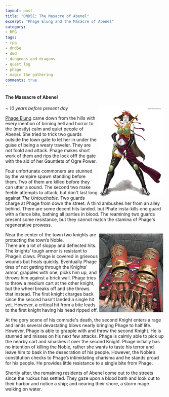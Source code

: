 ```yaml
---
layout: post
title: "DND5E: The Masacre of Abenel"
excerpt: "Phage Elung and the Masacre of Abenel"
category:
- RPG
tags:
- rpg
- dnd5e
- d&d
- dungeons and dragons
- quest log
- phage
- magic the gathering
comments: true
---
```


#### The Massacre of Abenel

<a href="https://www.pinterest.com/pin/298222806551995404/"><img style="float: right; max-width: 40%; height: auto; margin: 5px" src="/images/dnd/phage.jpg"></a>

*~ 10 years before present day*

[Phage Elung](http://rockandcode.ga/tags/#phage) came down from the hills with every inention of brining hell and horror
to the (mostly) calm and quiet people of Abenel.  She tried to trick two
guards outside the town gate to let her in under the guise of being a
weary traveler.  They are not foold and attack.  Phage makes short work
of them and rips the lock offf the gate with the aid of her Gauntlets of
Ogre Power.

Four unfortunate commoners are stunned by the vampire spawn standing
before them.  Two of them are killed before they can utter a sound.  The
second two make feeble attempts to attack, but don't last long against
*The Untouchable.*  Two guards charge at Phage from down the street.  A
third ambushes her from an alley behind.  There are some decent hits
landed.  but Phate insta-kills one guard with a fierce bite, bathing all
parties in blood.  The reamining two guards present some resistance, but
they cannot match the stamina of Phage's regenerative prowess.

<a href="http://bigbubbasstuff.deviantart.com/art/warhammer-chosen-of-Khorne-glove-335446453"><img style="float: right; max-width: 40%; height: auto; margin: 5px" src="/images/dnd/ogre-gauntlets.jpg"></a>

Near the center of the town two knights are protecting the town’s Noble.  
There are a lot of sloppy and deflected hits.  The knights’ tough 
armor is resistant to Phage’s claws.   Phage is covered in grievous wounds 
but heals quickly.  Eventually Phage tires of not getting through the 
Knights’ armor, grapples with one, picks him up, and throws him against a 
brick wall.  Phage tries to throw a medium cart at the other knight, but 
the wheel breaks off and she throws that instead.  The first knight 
charges back since the second hasn’t landed a single hit yet.  However, 
a critical hit from a bite leads to the first knight having his head
ripped off.

At the gory scene of his comrade's death, the second Knight enters a rage 
and lands several devastating blows nearly bringing Phage to half life.  
However, Phage is able to grapple with and throw the second Knight.  He is 
stunned and misses on his next few attacks.  Phage is calmly able to pick 
up the nearby cart and smashes it over the second Knight.  Phage initially 
has no intention of killing the Noble, rather she wants to taste his 
terror and leave him to bask in the desecration of his people.  However, 
the Noble’s constitution checks to Phage’s intimidating charisma and he 
stands proud for his people.  He provides little resistance to a single 
bite from Phage.

Shortly after, the remaining residents of Abenel come out to the streets 
since the ruckus has settled.  They gaze upon a blood bath and look out to 
their harbor and notice a ship; and nearing their shore, a storm mage 
walking on water.
